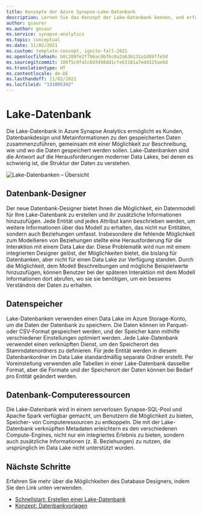 ```yaml
---
title: Konzepte der Azure Synapse-Lake-Datenbank
description: Lernen Sie das Konzept der Lake-Datenbank kennen, und erfahren Sie, wie es zur Strukturierung von Daten beiträgt.
author: gsaurer
ms.author: gesaur
ms.service: synapse-analytics
ms.topic: conceptual
ms.date: 11/02/2021
ms.custom: template-concept, ignite-fall-2021
ms.openlocfilehash: b0c288fe2f7b6ac9bf6c0a2a636131a1d89ffe5d
ms.sourcegitcommit: 106f5c9fa5c6d3498dd1cfe63181a7ed4125ae6d
ms.translationtype: HT
ms.contentlocale: de-DE
ms.lasthandoff: 11/02/2021
ms.locfileid: "131095392"
---
```

# <a name="lake-database"></a>Lake-Datenbank

Die Lake-Datenbank in Azure Synapse Analytics ermöglicht es Kunden, Datenbankdesign und Metainformationen zu den gespeicherten Daten zusammenzuführen, gemeinsam mit einer Möglichkeit zur Beschreibung, wie und wo die Daten gespeichert werden sollen. Lake-Datenbanken sind die Antwort auf die Herausforderungen moderner Data Lakes, bei denen es schwierig ist, die Struktur der Daten zu verstehen.  

![Lake-Datenbanken – Übersicht](./media/concepts-lake-database/lake-database-overview.png)


## <a name="database-designer"></a>Datenbank-Designer

Der neue Datenbank-Designer bietet Ihnen die Möglichkeit, ein Datenmodell für Ihre Lake-Datenbank zu erstellen und ihr zusätzliche Informationen hinzuzufügen. Jede Entität und jedes Attribut kann beschrieben werden, um weitere Informationen über das Modell zu erhalten, das nicht nur Entitäten, sondern auch Beziehungen umfasst. Insbesondere die fehlende Möglichkeit zum Modellieren von Beziehungen stellte eine Herausforderung für die Interaktion mit einem Data Lake dar. Diese Problematik wird nun mit einem integrierten Designer gelöst, der Möglichkeiten bietet, die bislang für Datenbanken, aber nicht für einen Data Lake zur Verfügung standen. Durch die Möglichkeit, dem Modell Beschreibungen und mögliche Beispielwerte hinzuzufügen, können Benutzer bei der späteren Interaktion mit dem Modell Informationen dort abrufen, wo sie sie benötigen, um ein besseres Verständnis der Daten zu erhalten. 

## <a name="data-storage"></a>Datenspeicher 

Lake-Datenbanken verwenden einen Data Lake im Azure Storage-Konto, um die Daten der Datenbank zu speichern. Die Daten können im Parquet- oder CSV-Format gespeichert werden, und der Speicher kann mithilfe verschiedener Einstellungen optimiert werden. Jede Lake-Datenbank verwendet einen verknüpften Dienst, um den Speicherort des Stammdatenordners zu definieren. Für jede Entität werden in diesem Datenbankordner im Data Lake standardmäßig separate Ordner erstellt. Per Voreinstellung verwenden alle Tabellen in einer Lake-Datenbank dasselbe Format, aber die Formate und der Speicherort der Daten können bei Bedarf pro Entität geändert werden. 


## <a name="database-compute"></a>Datenbank-Computeressourcen

Die Lake-Datenbank wird in einem serverlosen Synapse-SQL-Pool und Apache Spark verfügbar gemacht, um Benutzern die Möglichkeit zu bieten, Speicher- von Computeressourcen zu entkoppeln. Die mit der Lake-Datenbank verknüpften Metadaten erleichtern es den verschiedenen Compute-Engines, nicht nur ein integriertes Erlebnis zu bieten, sondern auch zusätzliche Informationen (z. B. Beziehungen) zu nutzen, die ursprünglich im Data Lake nicht unterstützt wurden. 

## <a name="next-steps"></a>Nächste Schritte

Erfahren Sie mehr über die Möglichkeiten des Database Designers, indem Sie den Link unten verwenden.
- [Schnellstart: Erstellen einer Lake-Datenbank](quick-start-create-lake-database.md)
- [Konzept: Datenbankvorlagen](concepts-database-templates.md)

